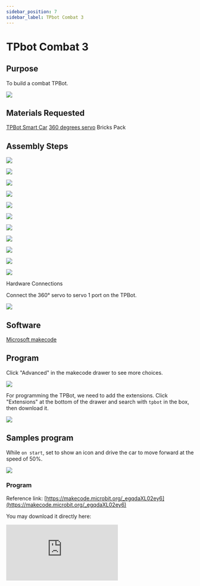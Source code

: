 ```yaml
---
sidebar_position: 7
sidebar_label: TPbot Combat 3
---
```


# TPbot Combat 3

## Purpose

To build a combat TPBot. 


![](./images/tpbot-brick-expansion-case-07-01.png)

## Materials Requested


[TPBot Smart Car](https://www.elecfreaks.com/tpbot.html)
[360 degrees servo](https://www.elecfreaks.com/geekservo-2kg-360-degrees-compatible-with-lego.html)
Bricks Pack 



## Assembly Steps

![](./images/tpbot-brick-expansion-step-07-01.png)

![](./images/tpbot-brick-expansion-step-07-02.png)

![](./images/tpbot-brick-expansion-step-07-03.png)

![](./images/tpbot-brick-expansion-step-07-04.png)

![](./images/tpbot-brick-expansion-step-07-05.png)

![](./images/tpbot-brick-expansion-step-07-06.png)

![](./images/tpbot-brick-expansion-step-07-07.png)

![](./images/tpbot-brick-expansion-step-07-08.png)

![](./images/tpbot-brick-expansion-step-07-09.png)

![](./images/tpbot-brick-expansion-step-07-10.png)

![](./images/tpbot-brick-expansion-step-07-11.png)




Hardware Connections

Connect the 360° servo to servo 1 port on the TPBot.

![](./images/tpbot-brick-expansion-case-01-02.png)


## Software

[Microsoft makecode](https://makecode.microbit.org/#)


## Program



Click "Advanced" in the makecode drawer to see more choices. 

![](./images/tpbot-brick-expansion-case-01-03.png)

For programming the TPBot, we need to add the extensions. Click "Extensions" at the bottom of the drawer and search with `tpbot` in the box, then download it. 

![](./images/tpbot-brick-expansion-case-01-04.png)



## Samples program

While `on start`, set to show an icon and drive the car to move forward at the speed of 50%. 

![](./images/tpbot-brick-expansion-case-03-05.png)


### Program

Reference link: [https://makecode.microbit.org/_egqdaXL02ey6](https://makecode.microbit.org/_egqdaXL02ey6)

You may download it directly here:

<div
    style={{
        position: 'relative',
        paddingBottom: '60%',
        overflow: 'hidden',
    }}
>
    <iframe
        src="https://makecode.microbit.org/_egqdaXL02ey6"
        frameborder="0"
        sandbox="allow-popups allow-forms allow-scripts allow-same-origin"
        style={{
            position: 'absolute',
            width: '100%',
            height: '100%',
        }}
    />
</div>

## Conclusion


The cart drives forward and the fork in the headpart push the other carts away. 
